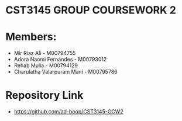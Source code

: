 # CST3145 GROUP COURSEWORK 2

# Members: 
-	Mir Riaz Ali - M00794755
-	Adora Naomi Fernandes - M00793012
- Rehab Mulla - M00794129
-	Charulatha Valarpuram Mani - M00795786

# Repository Link 
- https://github.com/ad-boop/CST3145-GCW2